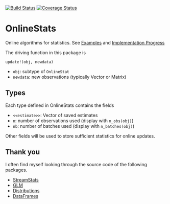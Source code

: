[![Build Status](https://travis-ci.org/joshday/OnlineStats.jl.svg)](https://travis-ci.org/joshday/OnlineStats.jl)
[![Coverage Status](https://coveralls.io/repos/joshday/OnlineStats.jl/badge.svg?branch=master)](https://coveralls.io/r/joshday/OnlineStats.jl?branch=master)

# OnlineStats

Online algorithms for statistics.  See [Examples](doc/examples) and [Implementation Progress](src)

The driving function in this package is  

```update!(obj, newdata)```  
- `obj`: subtype of `OnlineStat`  
- `newdata`: new observations (typically Vector or Matrix)

## Types 


Each type defined in OnlineStats contains the fields  

- `<<estimate>>`: Vector of saved estimates
- `n`: number of observations used (display with `n_obs(obj)`)
- `nb`: number of batches used (display with `n_batches(obj)`)

Other fields will be used to store sufficient statistics for online updates.


## Thank you
I often find myself looking through the source code of the following packages.  

- [StreamStats](https://github.com/johnmyleswhite/StreamStats.jl)
- [GLM](https://github.com/JuliaStats/GLM.jl)  
- [Distributions](https://github.com/JuliaStats/Distributions.jl)  
- [DataFrames](https://github.com/JuliaStats/DataFrames.jl)
